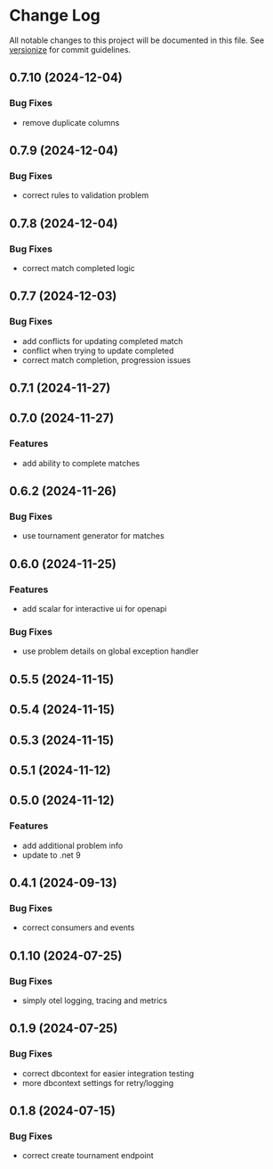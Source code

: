 # Change Log

All notable changes to this project will be documented in this file. See [versionize](https://github.com/versionize/versionize) for commit guidelines.

<a name="0.7.10"></a>
## 0.7.10 (2024-12-04)

### Bug Fixes

* remove duplicate columns

<a name="0.7.9"></a>
## 0.7.9 (2024-12-04)

### Bug Fixes

* correct rules to validation problem

<a name="0.7.8"></a>
## 0.7.8 (2024-12-04)

### Bug Fixes

* correct match completed logic

<a name="0.7.7"></a>
## 0.7.7 (2024-12-03)

### Bug Fixes

* add conflicts for updating completed match
* conflict when trying to update completed
* correct match completion, progression issues

<a name="0.7.1"></a>
## 0.7.1 (2024-11-27)

<a name="0.7.0"></a>
## 0.7.0 (2024-11-27)

### Features

* add ability to complete matches

<a name="0.6.2"></a>
## 0.6.2 (2024-11-26)

### Bug Fixes

* use tournament generator for matches

<a name="0.6.0"></a>
## 0.6.0 (2024-11-25)

### Features

* add scalar for interactive ui for openapi

### Bug Fixes

* use problem details on global exception handler

<a name="0.5.5"></a>
## 0.5.5 (2024-11-15)

<a name="0.5.4"></a>
## 0.5.4 (2024-11-15)

<a name="0.5.3"></a>
## 0.5.3 (2024-11-15)

<a name="0.5.1"></a>
## 0.5.1 (2024-11-12)

<a name="0.5.0"></a>
## 0.5.0 (2024-11-12)

### Features

* add additional problem info
* update to .net 9

<a name="0.4.1"></a>
## 0.4.1 (2024-09-13)

### Bug Fixes

* correct consumers and events

<a name="0.1.10"></a>
## 0.1.10 (2024-07-25)

### Bug Fixes

* simply otel logging, tracing and metrics

<a name="0.1.9"></a>
## 0.1.9 (2024-07-25)

### Bug Fixes

* correct dbcontext for easier integration testing
* more dbcontext settings for retry/logging

<a name="0.1.8"></a>
## 0.1.8 (2024-07-15)

### Bug Fixes

* correct create tournament endpoint

